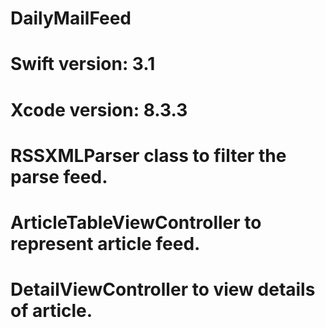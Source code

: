 # DailyMailFeed
# Swift version: 3.1
# Xcode version: 8.3.3
# RSSXMLParser class to filter the parse feed.<ParseXmlData func to send request for downloading data from web server>
# ArticleTableViewController to represent article feed.
# DetailViewController to view details of article.
